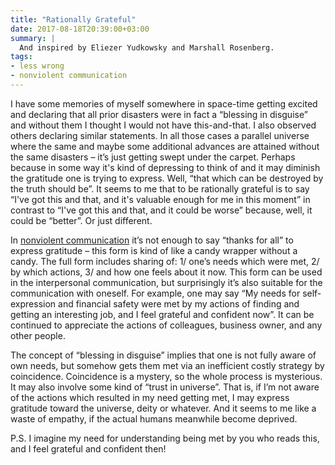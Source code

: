 ```yaml
---
title: "Rationally Grateful"
date: 2017-08-18T20:39:00+03:00
summary: |
  And inspired by Eliezer Yudkowsky and Marshall Rosenberg.
tags:
- less wrong
- nonviolent communication
---
```


I have some memories of myself somewhere in space-time getting excited and declaring that all prior disasters were in fact a “blessing in disguise” and without them I thought I would not have this-and-that. I also observed others declaring similar statements. In all those cases a parallel universe where the same and maybe some additional advances are attained without the same disasters – it’s just getting swept under the carpet. Perhaps because in some way it's kind of depressing to think of and it may diminish the gratitude one is trying to express. Well, “that which can be destroyed by the truth should be”. It seems to me that to be rationally grateful is to say “I've got this and that, and it's valuable enough for me in this moment” in contrast to “I've got this and that, and it could be worse” because, well, it could be “better”. Or just different. 

In [nonviolent communication][] it’s not enough to say “thanks for all” to express gratitude – this form is kind of like a candy wrapper without a candy. The full form includes sharing of: 1/ one’s needs which were met, 2/ by which actions, 3/ and how one feels about it now. This form can be used in the interpersonal communication, but surprisingly it’s also suitable for the communication with oneself. For example, one may say “My needs for self-expression and financial safety were met by my actions of finding and getting an interesting job, and I feel grateful and confident now”. It can be continued to appreciate the actions of colleagues, business owner, and any other people. 

The concept of “blessing in disguise” implies that one is not fully aware of own needs, but somehow gets them met via an inefficient costly strategy by coincidence. Coincidence is a mystery, so the whole process is mysterious. It may also involve some kind of “trust in universe”. That is, if I’m not aware of the actions which resulted in my need getting met, I may express gratitude toward the universe, deity or whatever. And it seems to me like a waste of empathy, if the actual humans meanwhile become deprived. 

P.S. I imagine my need for understanding being met by you who reads this, and I feel grateful and confident then!

[nonviolent communication]: https://en.wikipedia.org/wiki/Nonviolent_Communication